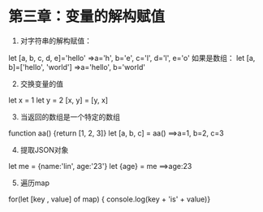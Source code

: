 # 第三章：变量的解构赋值

1. 对字符串的解构赋值：

let [a, b, c, d, e]='hello'  =>a='h', b='e', c='l', d='l', e='o'
如果是数组：
let [a, b]=['hello', 'world']  =>a='hello', b='world'

2. 交换变量的值

let x = 1
let y = 2
[x, y] = [y, x]

3. 当返回的数组是一个特定的数组

function aa() {return [1, 2, 3]}
let [a, b, c] = aa()     ==>a=1, b=2, c=3

4. 提取JSON对象

let me = {name:'lin', age:'23'}
let {age} = me    ==>age:23

5. 遍历map

for(let [key , value] of map) {
console.log(key + 'is' + value)}

